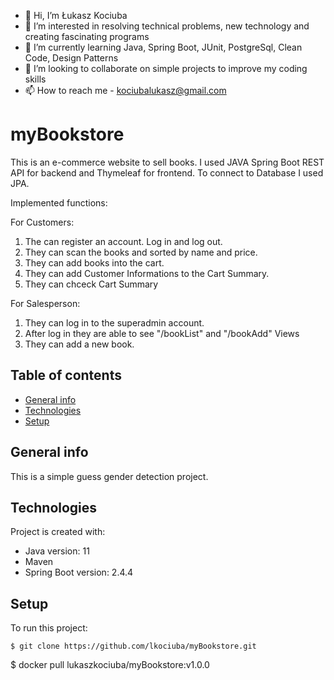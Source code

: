 - 👋 Hi, I’m Łukasz Kociuba
- 👀 I’m interested in resolving technical problems, new technology and creating fascinating programs
- 🌱 I’m currently learning Java, Spring Boot, JUnit, PostgreSql, Clean Code, Design Patterns
- 💞️ I’m looking to collaborate on simple projects to improve my coding skills
- 📫 How to reach me - kociubalukasz@gmail.com

# myBookstore
This is an e-commerce website to sell books. I used JAVA Spring Boot REST API for backend and Thymeleaf for frontend. To connect to Database I used JPA.

Implemented functions:

For Customers:
1. The can register an account. Log in and log out.
2. They can scan the books and sorted by name and price.
3. They can add books into the cart.
4. They can add Customer Informations to the Cart Summary.
5. They can chceck Cart Summary


For Salesperson:
1. They can log in to the superadmin account.
2. After log in they are able to see "/bookList" and "/bookAdd" Views
3. They can add a new book.


## Table of contents
* [General info](#general-info)
* [Technologies](#technologies)
* [Setup](#setup)

## General info
This is a simple guess gender detection project.
	
## Technologies
Project is created with:
* Java version: 11
* Maven
* Spring Boot version: 2.4.4
	
## Setup
To run this project:

```
$ git clone https://github.com/lkociuba/myBookstore.git
```
$ docker pull lukaszkociuba/myBookstore:v1.0.0
```
